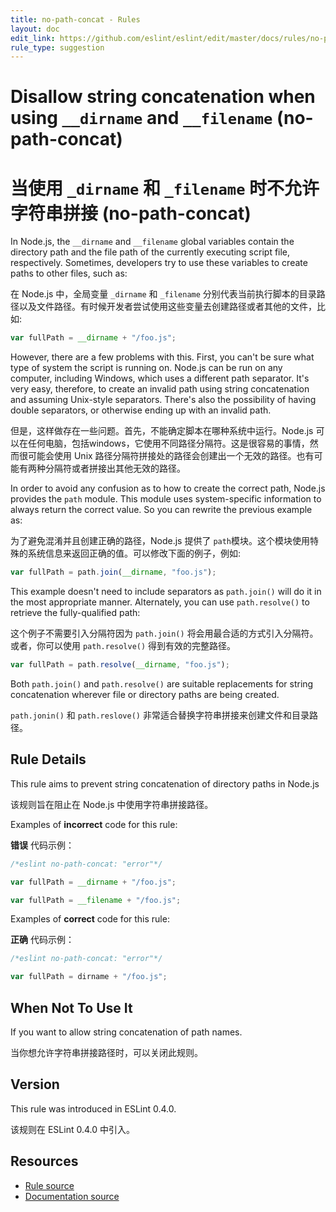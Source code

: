 ```yaml
---
title: no-path-concat - Rules
layout: doc
edit_link: https://github.com/eslint/eslint/edit/master/docs/rules/no-path-concat.md
rule_type: suggestion
---
```

<!-- Note: No pull requests accepted for this file. See README.md in the root directory for details. -->

# Disallow string concatenation when using `__dirname` and `__filename` (no-path-concat)

# 当使用 `_dirname` 和 `_filename` 时不允许字符串拼接 (no-path-concat)

In Node.js, the `__dirname` and `__filename` global variables contain the directory path and the file path of the currently executing script file, respectively. Sometimes, developers try to use these variables to create paths to other files, such as:

在 Node.js 中，全局变量 `_dirname` 和 `_filename` 分别代表当前执行脚本的目录路径以及文件路径。有时候开发者尝试使用这些变量去创建路径或者其他的文件，比如:

```js
var fullPath = __dirname + "/foo.js";
```

However, there are a few problems with this. First, you can't be sure what type of system the script is running on. Node.js can be run on any computer, including Windows, which uses a different path separator. It's very easy, therefore, to create an invalid path using string concatenation and assuming Unix-style separators. There's also the possibility of having double separators, or otherwise ending up with an invalid path.

但是，这样做存在一些问题。首先，不能确定脚本在哪种系统中运行。Node.js 可以在任何电脑，包括windows，它使用不同路径分隔符。这是很容易的事情，然而很可能会使用 Unix 路径分隔符拼接处的路径会创建出一个无效的路径。也有可能有两种分隔符或者拼接出其他无效的路径。

In order to avoid any confusion as to how to create the correct path, Node.js provides the `path` module. This module uses system-specific information to always return the correct value. So you can rewrite the previous example as:

为了避免混淆并且创建正确的路径，Node.js 提供了 `path`模块。这个模块使用特殊的系统信息来返回正确的值。可以修改下面的例子，例如:

```js
var fullPath = path.join(__dirname, "foo.js");
```

This example doesn't need to include separators as `path.join()` will do it in the most appropriate manner. Alternately, you can use `path.resolve()` to retrieve the fully-qualified path:

这个例子不需要引入分隔符因为 `path.join()` 将会用最合适的方式引入分隔符。或者，你可以使用 `path.resolve()` 得到有效的完整路径。

```js
var fullPath = path.resolve(__dirname, "foo.js");
```

Both `path.join()` and `path.resolve()` are suitable replacements for string concatenation wherever file or directory paths are being created.

`path.jonin()` 和 `path.reslove()` 非常适合替换字符串拼接来创建文件和目录路径。

## Rule Details

This rule aims to prevent string concatenation of directory paths in Node.js

该规则旨在阻止在 Node.js 中使用字符串拼接路径。

Examples of **incorrect** code for this rule:

**错误** 代码示例：

```js
/*eslint no-path-concat: "error"*/

var fullPath = __dirname + "/foo.js";

var fullPath = __filename + "/foo.js";

```

Examples of **correct** code for this rule:

**正确** 代码示例：

```js
/*eslint no-path-concat: "error"*/

var fullPath = dirname + "/foo.js";
```

## When Not To Use It

If you want to allow string concatenation of path names.

当你想允许字符串拼接路径时，可以关闭此规则。

## Version

This rule was introduced in ESLint 0.4.0.

该规则在 ESLint 0.4.0 中引入。

## Resources

* [Rule source](https://github.com/eslint/eslint/tree/master/lib/rules/no-path-concat.js)
* [Documentation source](https://github.com/eslint/eslint/tree/master/docs/rules/no-path-concat.md)
